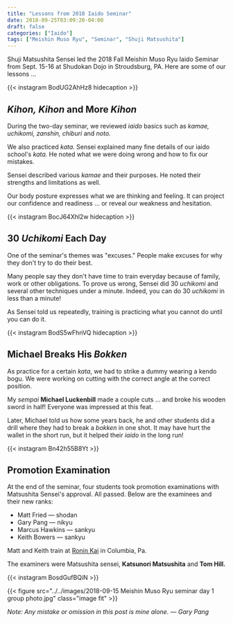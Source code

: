 ```yaml
---
title: "Lessons from 2018 Iaido Seminar"
date: 2018-09-25T03:09:20-04:00
draft: false
categories: ["Iaido"]
tags: ["Meishin Muso Ryu", "Seminar", "Shuji Matsushita"]
---
```

Shuji Matsushita Sensei led the 2018 Fall Meishin Muso Ryu Iaido Seminar from Sept. 15-16 at Shudokan Dojo in Stroudsburg, PA. Here are some of our lessons ...

<!--more-->

{{< instagram BodUG2AhHz8 hidecaption >}}

## *Kihon,* *Kihon* and More *Kihon*
During the two-day seminar, we reviewed *iaido* basics such as *kamae,* *uchikomi,* *zanshin,* *chiburi* and *noto.*

We also practiced *kata.* Sensei explained many fine details of our iaido school's *kata.* He noted what we were doing wrong and how to fix our mistakes.

Sensei described various *kamae* and their purposes. He noted their strengths and limitations as well.

Our body posture expresses what we are thinking and feeling. It can project our confidence and readiness ... or reveal our weakness and hesitation. 

{{< instagram BocJ64Xhl2w hidecaption >}}

## 30 *Uchikomi* Each Day
One of the seminar's themes was "excuses." People make excuses for why they don't try to do their best.

Many people say they don't have time to train everyday because of family, work or other obligations. To prove us wrong, Sensei did 30 *uchikomi* and several other techniques under a minute. Indeed, you can do 30 *uchikomi* in less than a minute!

As Sensei told us repeatedly, training is practicing what you cannot do until you can do it.

{{< instagram BodS5wFhnVQ hidecaption >}}

## Michael Breaks His *Bokken*
As practice for a certain *kata*, we had to strike a dummy wearing a kendo bogu. We were working on cutting with the correct angle at the correct position.

My *sempai* **Michael Luckenbill** made a couple cuts ... and broke his wooden sword in half! Everyone was impressed at this feat. 

Later, Michael told us how some years back, he and other students did a drill where they had to break a *bokken* in one shot. It may have hurt the wallet in the short run, but it helped their *iaido* in the long run!

{{< instagram Bn42h55B8Yt >}}

## Promotion Examination
At the end of the seminar, four students took promotion examinations with Matsushita Sensei's approval. All passed. Below are the examinees and their new ranks:

* Matt Fried &mdash; shodan
* Gary Pang &mdash; nikyu
* Marcus Hawkins &mdash; sankyu
* Keith Bowers &mdash; sankyu

Matt and Keith train at [Ronin Kai](http://roninkai.weebly.com/) in Columbia, Pa.

The examiners were Matsushita sensei, **Katsunori Matsushita** and **Tom Hill.**

{{< instagram BosdGufBQiN >}}

{{< figure src="../../images/2018-09-15 Meishin Muso Ryu seminar day 1 group photo.jpg" class="image fit" >}}

*Note: Any mistake or omission in this post is mine alone. &mdash; Gary Pang*